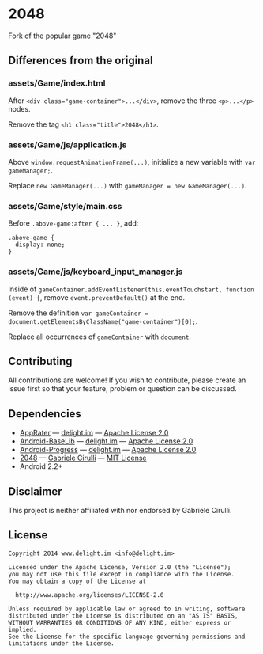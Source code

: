 # 2048

Fork of the popular game "2048"

## Differences from the original

### assets/Game/index.html

After `<div class="game-container">...</div>`, remove the three `<p>...</p>` nodes.

Remove the tag `<h1 class="title">2048</h1>`.

### assets/Game/js/application.js

Above `window.requestAnimationFrame(...)`, initialize a new variable with `var gameManager;`.

Replace `new GameManager(...)` with `gameManager = new GameManager(...)`.

### assets/Game/style/main.css

Before `.above-game:after { ... }`, add:

```
.above-game {
  display: none;
}
```

### assets/Game/js/keyboard_input_manager.js

Inside of `gameContainer.addEventListener(this.eventTouchstart, function (event) {`, remove `event.preventDefault()` at the end.

Remove the definition `var gameContainer = document.getElementsByClassName("game-container")[0];`.

Replace all occurrences of `gameContainer` with `document`.

## Contributing

All contributions are welcome! If you wish to contribute, please create an issue first so that your feature, problem or question can be discussed.

## Dependencies

 * [AppRater](https://github.com/delight-im/AppRater) — [delight.im](https://github.com/delight-im) — [Apache License 2.0](https://github.com/delight-im/AppRater/blob/master/LICENSE)
 * [Android-BaseLib](https://github.com/delight-im/Android-BaseLib) — [delight.im](https://github.com/delight-im) — [Apache License 2.0](https://github.com/delight-im/Android-BaseLib/blob/master/LICENSE)
 * [Android-Progress](https://github.com/delight-im/Android-Progress) — [delight.im](https://github.com/delight-im) — [Apache License 2.0](https://github.com/delight-im/Android-Progress/blob/master/LICENSE)
 * [2048](https://github.com/gabrielecirulli/2048) — [Gabriele Cirulli](https://github.com/gabrielecirulli) — [MIT License](https://github.com/gabrielecirulli/2048/blob/master/LICENSE.txt)
 * Android 2.2+

## Disclaimer

This project is neither affiliated with nor endorsed by Gabriele Cirulli.

## License

```
Copyright 2014 www.delight.im <info@delight.im>

Licensed under the Apache License, Version 2.0 (the "License");
you may not use this file except in compliance with the License.
You may obtain a copy of the License at

  http://www.apache.org/licenses/LICENSE-2.0

Unless required by applicable law or agreed to in writing, software
distributed under the License is distributed on an "AS IS" BASIS,
WITHOUT WARRANTIES OR CONDITIONS OF ANY KIND, either express or implied.
See the License for the specific language governing permissions and
limitations under the License.
```
